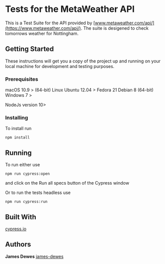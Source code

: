 # Tests for the MetaWeather API

This is a Test Suite for the API provided by [www.metaweather.com/api/](https://www.metaweather.com/api/). The suite is desigened to check tomorrows weather for Nottingham.

## Getting Started

These instructions will get you a copy of the project up and running on your local machine for development and testing purposes.

### Prerequisites

macOS 10.9 > (64-bit)
Linux Ubuntu 12.04 >
Fedora 21
Debian 8 (64-bit)
Windows 7 >

NodeJs version 10>

### Installing
To install run 

```npm install```

## Running
To run either use

```npm run cypress:open```

and click on the Run all specs button of the Cypress window

Or to run the tests headless use

```npm run cypress:run```

## Built With
[cypress.io](https://cypress.io)

## Authors
**James Dewes** [james-dewes](https://github.com/james-dewes)